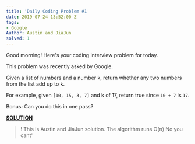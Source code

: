 ```yaml
---
title: 'Daily Coding Problem #1'
date: 2019-07-24 13:52:00 Z
tags:
- Google
Author: Austin and JiaJun
solved: 1
---
```


Good morning! Here's your coding interview problem for today.

This problem was recently asked by Google.

Given a list of numbers and a number k, return whether any two numbers from the list add up to k.

For example, given `[10, 15, 3, 7]` and k of 17, return true since `10 + 7` is `17`.

Bonus: Can you do this in one pass?

**<u>SOLUTION</u>**


>!  This is Austin and JiaJun solution. The algorithm runs O(n)
> No you cant'
